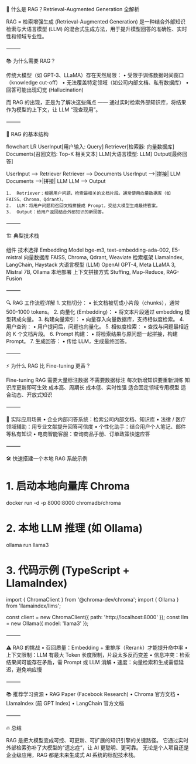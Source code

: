 🚀 什么是 RAG？Retrieval-Augmented Generation 全解析

RAG = 检索增强生成 (Retrieval-Augmented Generation)
是一种结合外部知识检索与大语言模型 (LLM) 的混合式生成方法，用于提升模型回答的准确性、实时性和领域专业性。

⸻

📚 为什么需要 RAG？

传统大模型（如 GPT-3、LLaMA）存在天然局限：
	•	受限于训练数据时间窗口（knowledge cut-off）
	•	无法覆盖特定领域（如公司内部文档、私有数据库）
	•	回答可能出现幻觉 (Hallucination)

而 RAG 的出现，正是为了解决这些痛点 ——
通过实时检索外部知识库，将结果作为模型的上下文，让 LLM “现查现用”。

⸻

🧩 RAG 的基本结构

flowchart LR
  UserInput[用户输入: Query]
  Retriever[检索器: 向量数据库]
  Documents[召回文档: Top-K 相关文本]
  LLM[大语言模型: LLM]
  Output[最终回答]

  UserInput --> Retriever
  Retriever --> Documents
  UserInput -->|拼接| LLM
  Documents -->|拼接| LLM
  LLM --> Output

	1.	Retriever：根据用户问题，检索最相关的文档片段。通常使用向量数据库（如 FAISS、Chroma、Qdrant）。
	2.	LLM：将用户问题和召回文档拼接成 Prompt，交给大模型生成最终答案。
	3.	Output：给用户返回结合外部知识的新回答。

⸻

🏗️ 典型技术栈

组件	技术选择
Embedding Model	bge-m3, text-embedding-ada-002, E5-mistral
向量数据库	FAISS, Chroma, Qdrant, Weaviate
检索框架	LlamaIndex, LangChain, Haystack
大语言模型 (LLM)	OpenAI GPT-4, Meta LLaMA 3, Mistral 7B, Ollama 本地部署
上下文拼接方式	Stuffing, Map-Reduce, RAG-Fusion


⸻

🔍 RAG 工作流程详解
	1.	文档切分：
	•	长文档被切成小片段（chunks），通常 500-1000 tokens。
	2.	向量化 (Embedding)：
	•	将文本片段通过 embedding 模型转成向量。
	3.	构建向量索引：
	•	向量存入向量数据库，支持相似度检索。
	4.	用户查询：
	•	用户提问后，问题也向量化。
	5.	相似度检索：
	•	查找与问题最相近的 K 个文档片段。
	6.	Prompt 构建：
	•	将检索结果与原问题一起拼接，构建 Prompt。
	7.	生成回答：
	•	传给 LLM，生成最终回答。

⸻

⚡️ 为什么 RAG 比 Fine-tuning 更香？

Fine-tuning	RAG
需要大量标注数据	不需要数据标注
每次新增知识要重新训练	知识库更新即可生效
成本高、周期长	成本低、实时性强
适合固定领域专用模型	适合动态、开放式知识


⸻

🧠 实际应用场景
	•	企业内部问答系统：检索公司内部文档、知识库
	•	法律 / 医疗领域辅助：用专业文献提升回答可信度
	•	个性化助手：结合用户个人笔记、邮件等私有知识
	•	电商智能客服：查询商品手册、订单政策快速应答

⸻

🛠️ 快速搭建一个本地 RAG 系统示例

# 1. 启动本地向量库 Chroma
docker run -d -p 8000:8000 chromadb/chroma

# 2. 本地 LLM 推理 (如 Ollama)
ollama run llama3

# 3. 代码示例 (TypeScript + LlamaIndex)
import { ChromaClient } from '@chroma-dev/chroma';
import { Ollama } from 'llamaindex/llms';

const client = new ChromaClient({ path: 'http://localhost:8000' });
const llm = new Ollama({ model: 'llama3' });


⸻

⚠️ RAG 的挑战
	•	召回质量：Embedding + 重排序（Rerank）才能提升命中率
	•	上下文限制：LLM 有最大 Token 长度限制，片段太多反而变差
	•	信息冲突：检索结果间可能存在矛盾，需 Prompt 或 LLM 消解
	•	速度：向量检索和生成需低延迟，避免响应慢

⸻

📚 推荐学习资源
	•	RAG Paper (Facebook Research)
	•	Chroma 官方文档
	•	LlamaIndex (前 GPT Index)
	•	LangChain 官方文档

⸻

🔥 总结

RAG 是把大模型变成可控、可更新、可扩展的知识引擎的关键路径。
它通过实时外部检索弥补了大模型的“遗忘症”，让 AI 更聪明、更可靠。
无论是个人项目还是企业级应用，RAG 都是未来生成式 AI 系统的标配技术栈。

